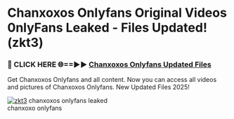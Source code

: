 # Chanxoxos Onlyfans Original Videos 0nlyFans Leaked - Files Updated! (zkt3)

<h3>🔴 CLICK HERE 🌐==►► <a href="https://tinyurl.com/4seja8ks" rel="nofollow">Chanxoxos Onlyfans Updated Files</a></h3>

Get Chanxoxos Onlyfans and all content. Now you can access all videos and pictures of Chanxoxos Onlyfans. New Updated Files 2025!

[![zkt3](https://i.imgur.com/EWjZXRe.gif)](https://tinyurl.com/4seja8ks)
chanxoxos onlyfans leaked<br>
chanxoxo onlyfans